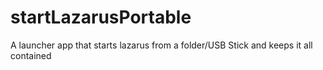 # startLazarusPortable
 A launcher app that starts lazarus from a folder/USB Stick and keeps it all contained
